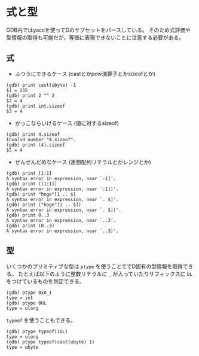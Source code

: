 # 式と型

GDB内ではyaccを使ってDのサブセットをパースしている。
そのため式評価や型情報の取得も可能だが、等価に表現できないことに注意する必要がある。

## 式

* ふつうにできるケース (castとかpow演算子とかsizeofとか)

```console
(gdb) print cast(ubyte) -1
$1 = 255
(gdb) print 2 ^^ 2
$2 = 4
(gdb) print int.sizeof
$3 = 4
```

* かっこならいけるケース (値に対するsizeof)

```console
(gdb) print 4.sizeof
Invalid number "4.sizeof".
(gdb) print (4).sizeof
$5 = 4
```

* ぜんぜんだめなケース (連想配列リテラルとかレンジとか)

```console
(gdb) print [1:1]
A syntax error in expression, near `:1]'.
(gdb) print ([1:1])
A syntax error in expression, near `:1])'.
(gdb) print "hoge"[1 .. $]
A syntax error in expression, near `. $]'.
(gdb) print ("hoge"[1 .. $])
A syntax error in expression, near `. $])'.
(gdb) print 0..3
A syntax error in expression, near `..3'.
(gdb) print (0..3)
A syntax error in expression, near `..3)'.
```

## 型

いくつかのプリミティブな型は `ptype` を使うことででD固有の型情報を取得できる。
たとえば以下のように整数リテラルに `_` が入っていたりサフィックスに `UL` をつけているものを判定できる。

```console
(gdb) ptype 0x0_1
type = int
(gdb) ptype 0UL
type = ulong
```

`typeof` を使うこともできる。

```console
(gdb) ptype typeof(1UL)
type = ulong
(gdb) ptype typeof(cast(ubyte) 1)
type = ubyte
```

